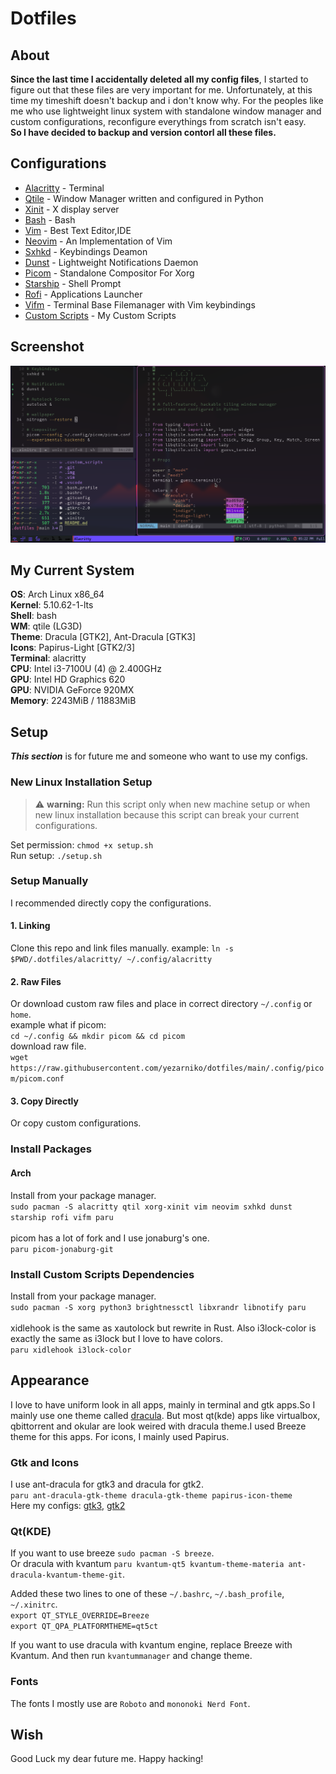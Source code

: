 # Dotfiles

## About

**Since the last time I accidentally deleted all my config files**, I started to figure out that these files are very important for me. Unfortunately, at this time my timeshift doesn't backup and i don't know why. For the peoples like me who use lightweight linux system with standalone window manager and custom configurations, reconfigure everythings from scratch isn't easy.<br/>
**So I have decided to backup and version contorl all these files.**<br/>



## Configurations
- [Alacritty](.config/alacritty/alacritty.yml) - Terminal<br/>
- [Qtile](.config/qtile/config.py) - Window Manager written and configured in Python<br/>
- [Xinit](.xinitrc) - X display server<br/>
- [Bash](.bashrc) - Bash<br/>
- [Vim](.vimrc) - Best Text Editor,IDE<br/>
- [Neovim](.config/nvim/init.vim) - An Implementation of Vim<br/>
- [Sxhkd](.config/sxhkd/sxhkdrc) - Keybindings Deamon<br/>
- [Dunst](.config/dunst/dunstrc) - Lightweight Notifications Daemon<br/>
- [Picom](.config/picom/picom.conf) - Standalone Compositor For Xorg<br/>
- [Starship](.config/starship.toml) - Shell Prompt<br/>
- [Rofi](.config/rofi/config.rasi) - Applications Launcher<br/>
- [Vifm](.config/vifm/vifmrc) - Terminal Base Filemanager with Vim keybindings<br/>
- [Custom Scripts](.custom_scripts) - My Custom Scripts



## Screenshot
![screenshot1](screenshot.png?raw=true)

## My Current System
**OS**: Arch Linux x86_64<br/>
**Kernel**: 5.10.62-1-lts<br/>
**Shell**: bash<br/> 
**WM**: qtile (LG3D)<br/> 
**Theme**: Dracula [GTK2], Ant-Dracula [GTK3]<br/> 
**Icons**: Papirus-Light [GTK2/3]<br/> 
**Terminal**: alacritty<br/>
**CPU**: Intel i3-7100U (4) @ 2.400GHz<br/>
**GPU**: Intel HD Graphics 620<br/>
**GPU**: NVIDIA GeForce 920MX<br/>
**Memory**: 2243MiB / 11883MiB<br/>

## Setup
***This section*** is for future me and someone who want to use my configs.

### New Linux Installation Setup

>:warning: **warning:** Run this script only when new machine setup or when new linux installation because this script can break your current configurations.

Set permission: `chmod +x setup.sh`<br/>
Run setup: `./setup.sh`

### Setup Manually
I recommended directly copy the configurations.
#### 1. Linking
Clone this repo and link files manually. example: `ln -s $PWD/.dotfiles/alacritty/ ~/.config/alacritty`
#### 2. Raw Files
Or download custom raw files and place in correct directory `~/.config` or `home`.<br/>
example what if picom: <br/>
`cd ~/.config && mkdir picom && cd picom`<br/>
download raw file.<br/>
`wget https://raw.githubusercontent.com/yezarniko/dotfiles/main/.config/picom/picom.conf`
#### 3. Copy Directly
Or copy custom configurations.<br/>

### Install Packages
#### Arch
  Install from your package manager.</br>
  `sudo pacman -S alacritty qtil xorg-xinit vim neovim sxhkd dunst starship rofi vifm paru`<br/>
  <br/>picom has a lot of fork and I use jonaburg's one.<br/>`paru picom-jonaburg-git`<br/>


### Install Custom Scripts Dependencies

Install from your package manager.</br>
`sudo pacman -S xorg python3 brightnessctl libxrandr libnotify paru`<br/>
<br/>xidlehook is the same as xautolock but rewrite in Rust. Also i3lock-color is exactly the same as i3lock but I love to have colors.<br/>`paru xidlehook i3lock-color`<br/>


## Appearance
I love to have uniform look in all apps, mainly in terminal and gtk apps.So I mainly use one theme called [dracula](https://draculatheme.com/).
But most qt(kde) apps like virtualbox, qbittorrent and okular are look weired with dracula theme.I used Breeze theme for this apps.
For icons, I mainly used Papirus.

### Gtk and Icons
I use ant-dracula for gtk3 and dracula for gtk2.<br/>
`paru ant-dracula-gtk-theme dracula-gtk-theme papirus-icon-theme`<br/>
Here my configs:  [gtk3](.config/gtk-3.0/settings.ini), [gtk2](https://github.com/yezarniko/dotfiles/blob/main/.gtkrc-2.0)
### Qt(KDE)
If you want to use breeze `sudo pacman -S breeze`.<br/>
Or dracula with kvantum `paru kvantum-qt5 kvantum-theme-materia ant-dracula-kvantum-theme-git`.<br/>

Added these two lines to one of these `~/.bashrc`, `~/.bash_profile`, `~/.xinitrc`.<br/>
`export QT_STYLE_OVERRIDE=Breeze`<br/>
`export QT_QPA_PLATFORMTHEME=qt5ct`<br/>

If you want to use dracula with kvantum engine, replace Breeze with Kvantum. And then run `kvantummanager` and change theme.

### Fonts
The fonts I mostly use are `Roboto` and `mononoki Nerd Font`.

## Wish
Good Luck my dear future me. Happy hacking!
